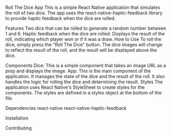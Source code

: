 Roll The Dice App
This is a simple React Native application that simulates the roll of two dice. The app uses the react-native-haptic-feedback library to provide haptic feedback when the dice are rolled.

Features
Two dice that can be rolled to generate a random number between 1 and 6.
Haptic feedback when the dice are rolled.
Displays the result of the roll, indicating which player won or if it was a draw.
How to Use
To roll the dice, simply press the "Roll The Dice" button. The dice images will change to reflect the result of the roll, and the result will be displayed above the dice.

Components
Dice: This is a simple component that takes an image URL as a prop and displays the image.
App: This is the main component of the application. It manages the state of the dice and the result of the roll. It also handles the logic for rolling the dice and determining the result.
Styles
The application uses React Native's StyleSheet to create styles for the components. The styles are defined in a styles object at the bottom of the file.

Dependencies
react-native
react-native-haptic-feedback

Installation

Contributing
